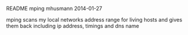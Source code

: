 README mping            mhusmann 2014-01-27

mping scans my local networks address range for living hosts
and gives them back including ip address, timings and dns name


